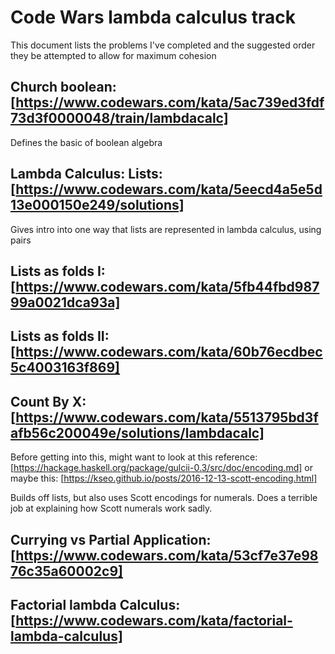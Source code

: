 # Code Wars lambda calculus track
This document lists the problems I've completed and the 
suggested order they be attempted to allow for maximum cohesion

## Church boolean: [https://www.codewars.com/kata/5ac739ed3fdf73d3f0000048/train/lambdacalc]
Defines the basic of boolean algebra

## Lambda Calculus: Lists: [https://www.codewars.com/kata/5eecd4a5e5d13e000150e249/solutions]
Gives intro into one way that lists are represented in lambda calculus, using pairs

## Lists as folds I: [https://www.codewars.com/kata/5fb44fbd98799a0021dca93a]

## Lists as folds II: [https://www.codewars.com/kata/60b76ecdbec5c4003163f869]

## Count By X: [https://www.codewars.com/kata/5513795bd3fafb56c200049e/solutions/lambdacalc]
Before getting into this, might want to look at this reference: [https://hackage.haskell.org/package/gulcii-0.3/src/doc/encoding.md]
or maybe this: [https://kseo.github.io/posts/2016-12-13-scott-encoding.html]

Builds off lists, but also uses Scott encodings for numerals. Does a terrible job at explaining how Scott numerals work sadly.

## Currying vs Partial Application: [https://www.codewars.com/kata/53cf7e37e9876c35a60002c9]

## Factorial lambda Calculus: [https://www.codewars.com/kata/factorial-lambda-calculus]